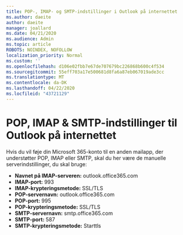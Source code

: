 ```yaml
---
title: POP-, IMAP- og SMTP-indstillinger i Outlook på internettet
ms.author: daeite
author: daeite
manager: joallard
ms.date: 04/21/2020
ms.audience: Admin
ms.topic: article
ROBOTS: NOINDEX, NOFOLLOW
localization_priority: Normal
ms.custom: ''
ms.openlocfilehash: d106e02fbb7e67de707679bc226868b600c4f534
ms.sourcegitcommit: 55eff703a17e500681d8fa6a87eb067019ade3cc
ms.translationtype: MT
ms.contentlocale: da-DK
ms.lasthandoff: 04/22/2020
ms.locfileid: "43721129"
---
```

# <a name="pop-imap--smtp-settings-for-outlook-on-the-web"></a>POP, IMAP & SMTP-indstillinger til Outlook på internettet

Hvis du vil føje din Microsoft 365-konto til en anden mailapp, der understøtter POP, IMAP eller SMTP, skal du her være de manuelle serverindstillinger, du skal bruge:
  
- **Navnet på IMAP-serveren:** outlook.office365.com
- **IMAP-port:** 993
- **IMAP-krypteringsmetode:** SSL/TLS
- **POP-servernavn:** outlook.office365.com  
- **POP-port:** 995  
- **POP-krypteringsmetode:** SSL/TLS  
- **SMTP-servernavn:** smtp.office365.com
- **SMTP-port:** 587
- **SMTP-krypteringsmetode:** Starttls
